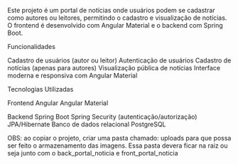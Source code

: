 Este projeto é um portal de notícias onde usuários podem se cadastrar como autores ou leitores, permitindo o cadastro e visualização de notícias. O frontend é desenvolvido com Angular Material e o backend com Spring Boot.

Funcionalidades

Cadastro de usuários (autor ou leitor)
Autenticação de usuários
Cadastro de notícias (apenas para autores)
Visualização pública de notícias
Interface moderna e responsiva com Angular Material

Tecnologias Utilizadas

Frontend
Angular
Angular Material

Backend
Spring Boot
Spring Security (autenticação/autorização)
JPA/Hibernate
Banco de dados relacional PostgreSQL

OBS: ao copiar o projeto, criar uma pasta chamado: uploads para que possa ser feito o armazenamento das imagens. Essa pasta devera ficar na raiz ou seja junto com o back_portal_noticia e front_portal_noticia
